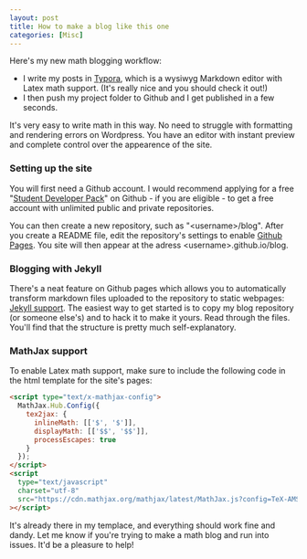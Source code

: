 ```yaml
---
layout: post
title: How to make a blog like this one
categories: [Misc]
---
```


Here's my new math blogging workflow:

- I write my posts in [Typora](https://typora.io/), which is a wysiwyg Markdown editor with Latex math support. (It's really nice and you should check it out!)
- I then push my project folder to Github and I get published in a few seconds.

It's very easy to write math in this way. No need to struggle with formatting and rendering errors on Wordpress. You have an editor with instant preview and complete control over the appearence of the site.

<!--more-->

### Setting up the site

You will first need a Github account. I would recommend applying for a free "[Student Developer Pack](https://education.github.com/pack)" on Github - if you are eligible - to get a free account with unlimited public and private repositories.

You can then create a new repository, such as "\<username\>/blog". After you create a README file, edit the repository's settings to enable [Github Pages](https://pages.github.com/). You site will then appear at the adress \<username\>.github.io/blog.

### Blogging with Jekyll

There's a neat feature on Github pages which allows you to automatically transform markdown files uploaded to the repository to static webpages: [Jekyll support](https://jekyllrb.com/docs/github-pages/). The easiest way to get started is to copy my blog repository (or someone else's) and to hack it to make it yours. Read through the files. You'll find that the structure is pretty much self-explanatory.

### MathJax support

To enable Latex math support, make sure to include the following code in the html template for the site's pages:

```html
<script type="text/x-mathjax-config">
  MathJax.Hub.Config({
    tex2jax: {
      inlineMath: [['$', '$']],
      displayMath: [['$$', '$$']],
      processEscapes: true
    }
  });
</script>
<script
  type="text/javascript"
  charset="utf-8"
  src="https://cdn.mathjax.org/mathjax/latest/MathJax.js?config=TeX-AMS-MML_HTMLorMML"
></script>
```

It's already there in my templace, and everything should work fine and dandy. Let me know if you're trying to make a math blog and run into issues. It'd be a pleasure to help!